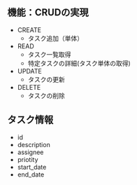 ## 機能：CRUDの実現
- CREATE
    - タスク追加（単体）
- READ
    - タスク一覧取得
    - 特定タスクの詳細(タスク単体の取得)
- UPDATE
    - タスクの更新
- DELETE
    - タスクの削除

## タスク情報
- id
- description
- assignee
- priotity
- start_date
- end_date
